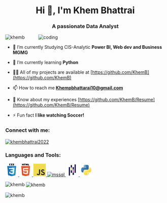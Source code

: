 <h1 align="center">Hi 👋, I'm Khem Bhattrai</h1>
<h3 align="center">A passionate Data Analyst</h3>

<img align="right" alt="coding" width="400" src="https://camo.githubusercontent.com/62da68eb62b1e5f175f7d1f0191dd89a653d7908feb22d37d4a0ab07365d6791/68747470733a2f2f6d656469612e67697068792e636f6d2f6d656469612f4d3967624264396e6244724f5475314d71782f67697068792e676966">

<p align="left"> <img src="https://komarev.com/ghpvc/?username=khemb&label=Profile%20views&color=0e75b6&style=flat" alt="khemb" /> </p>

- 🔭 I’m currently Studying CIS-Analytic **Power BI, Web dev and Business MGMG**

- 🌱 I’m currently learning **Python**

- 👨‍💻 All of my projects are available at [https://github.com/KhemB](https://github.com/KhemB)

- 📫 How to reach me **Khempbhattarai10@gmail.com**

- 📄 Know about my experiences [https://github.com/KhemB/Resume](https://github.com/KhemB/Resume)

- ⚡ Fun fact **I like watching Soccer!**

<h3 align="left">Connect with me:</h3>
<p align="left">
<a href="https://linkedin.com/in/khembhattrai2022" target="blank"><img align="center" src="https://raw.githubusercontent.com/rahuldkjain/github-profile-readme-generator/master/src/images/icons/Social/linked-in-alt.svg" alt="khembhattrai2022" height="30" width="40" /></a>
</p>

<h3 align="left">Languages and Tools:</h3>
<p align="left"> <a href="https://www.w3schools.com/css/" target="_blank" rel="noreferrer"> <img src="https://raw.githubusercontent.com/devicons/devicon/master/icons/css3/css3-original-wordmark.svg" alt="css3" width="40" height="40"/> </a> <a href="https://www.w3.org/html/" target="_blank" rel="noreferrer"> <img src="https://raw.githubusercontent.com/devicons/devicon/master/icons/html5/html5-original-wordmark.svg" alt="html5" width="40" height="40"/> </a> <a href="https://developer.mozilla.org/en-US/docs/Web/JavaScript" target="_blank" rel="noreferrer"> <img src="https://raw.githubusercontent.com/devicons/devicon/master/icons/javascript/javascript-original.svg" alt="javascript" width="40" height="40"/> </a> <a href="https://www.microsoft.com/en-us/sql-server" target="_blank" rel="noreferrer"> <img src="https://www.svgrepo.com/show/303229/microsoft-sql-server-logo.svg" alt="mssql" width="40" height="40"/> </a> <a href="https://pandas.pydata.org/" target="_blank" rel="noreferrer"> <img src="https://raw.githubusercontent.com/devicons/devicon/2ae2a900d2f041da66e950e4d48052658d850630/icons/pandas/pandas-original.svg" alt="pandas" width="40" height="40"/> </a> <a href="https://www.python.org" target="_blank" rel="noreferrer"> <img src="https://raw.githubusercontent.com/devicons/devicon/master/icons/python/python-original.svg" alt="python" width="40" height="40"/> </a> </p>

<p><img align="left" src="https://github-readme-stats.vercel.app/api/top-langs?username=khemb&show_icons=true&locale=en&layout=compact" alt="khemb" /></p>

<p>&nbsp;<img align="center" src="https://github-readme-stats.vercel.app/api?username=khemb&show_icons=true&locale=en" alt="khemb" /></p>

<p><img align="center" src="https://github-readme-streak-stats.herokuapp.com/?user=khemb&" alt="khemb" /></p>
